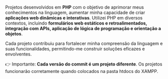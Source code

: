 Projetos desenvolvidos em **PHP** com o objetivo de aprimorar meus conhecimentos na linguagem, aumentar minha capacidade de criar **aplicações web dinâmicas e interativas**. 
Utilizei PHP em diversos contextos, incluindo **formulários web estáticos e retroalimentados, integração com APIs, aplicação de lógica de programação e orientação a objetos**. 

Cada projeto contribuiu para fortalecer minha compreensão da linguagem e suas funcionalidades, permitindo-me construir soluções eficazes e envolventes.

👉 Importante: **Cada versão do commit é um projeto diferente**. Os projetos funcionarão corretamente quando colocados na pasta htdocs do XAMPP. 
